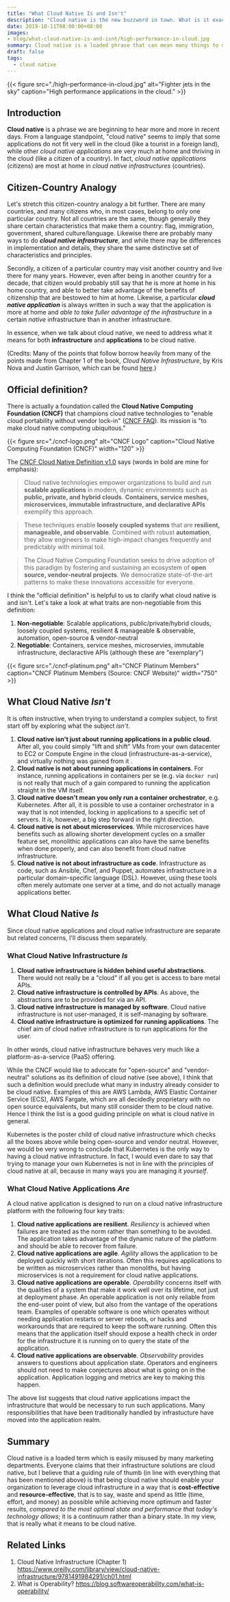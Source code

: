 ```yaml
---
title: "What Cloud Native Is and Isn't"
description: "Cloud native is the new buzzword in town. What is it exactly?"
date: 2019-10-11T08:00:00+08:00
images:
- blog/what-cloud-native-is-and-isnt/high-performance-in-cloud.jpg
summary: Cloud native is a loaded phrase that can mean many things to many people. In this article, we take on the challenge of gleaning reasonable guiding principles and traits of cloud native infrastructure and applications.
draft: false
tags:
  - cloud native
---
```


{{< figure src="./high-performance-in-cloud.jpg" alt="Fighter jets in the sky" caption="High performance applications in the cloud." >}}

## Introduction

**Cloud native** is a phrase we are beginning to hear more and more in recent days. From a language standpoint, "cloud native" seems to imply that some applications do not fit very well in the cloud (like a tourist in a foreign land), while other _cloud native applications_ are very much at home and thriving in the cloud (like a citizen of a country). In fact, _cloud native applications_ (citizens) are most at home in _cloud native infrastructures_ (countries).

## Citizen-Country Analogy

Let's stretch this citizen-country analogy a bit further. There are many countries, and many citizens who, in most cases, belong to only one particular country. Not all countries are the same, though generally they share certain characteristics that make them a country: flag, immigration, government, shared culture/language. Likewise there are probably many ways to do _**cloud native infrastructure**_, and while there may be differences in implementation and details, they share the same distinctive set of characteristics and principles.

Secondly, a citizen of a particular country may visit another country and live there for many years. However, even after being in another country for a decade, that citizen would probably still say that he is more at home in his home country, and able to better take advantage of the benefits of citizenship that are bestowed to him at home. Likewise, a particular ***cloud native application*** is always written in such a way that the application is more at home and _able to take fuller advantage of the infrastructure_ in a certain *native* infrastructure than in another infrastructure.

In essence, when we talk about cloud native, we need to address what it means for both **infrastructure** and **applications** to be cloud native.

(Credits: Many of the points that follow borrow heavily from many of the points made from  Chapter 1 of the book, *Cloud Native Infrastructure*, by Kris Nova and Justin Garrison, which can be found [here](https://www.oreilly.com/library/view/cloud-native-infrastructure/9781491984291/ch01.html).)

## Official definition?

There is actually a foundation called the **Cloud Native Computing Foundation (CNCF)** that champions cloud native technologies to "enable cloud portability without vendor lock-in" ([CNCF FAQ](https://www.cncf.io/about/faq/)). Its mission is "to make cloud native computing ubiquitous."

{{< figure src="./cncf-logo.png" alt="CNCF Logo" caption="Cloud Native Computing Foundation (CNCF)" width="120" >}}

The [CNCF Cloud Native Definition v1.0](https://github.com/cncf/toc/blob/master/DEFINITION.md) says (words in bold are mine for emphasis):

> Cloud native technologies empower organizations to build and run **scalable applications** in modern, dynamic environments such as **public, private, and hybrid clouds**. **Containers, service meshes, microservices, immutable infrastructure, and declarative APIs** exemplify this approach.

> These techniques enable **loosely coupled systems** that are **resilient, manageable, and observable**. Combined with robust **automation**, they allow engineers to make high-impact changes frequently and predictably with minimal toil.

> The Cloud Native Computing Foundation seeks to drive adoption of this paradigm by fostering and sustaining an ecosystem of **open source, vendor-neutral projects**. We democratize state-of-the-art patterns to make these innovations accessible for everyone.

I think the "official definition" is helpful to us to clarify what cloud native is and isn't. Let's take a look at what traits are non-negotiable from this definition:

1. **Non-negotiable**: Scalable applications, public/private/hybrid clouds, loosely coupled systems, resilient & manageable & observable, automation, open-source & vendor-neutral
1. **Negotiable**: Containers, service meshes, microservies, immutable infrastructure, declaractive APIs (although these are "exemplary")

{{< figure src="./cncf-platinum.png" alt="CNCF Platinum Members" caption="CNCF Platinum Members (Source: CNCF Website)" width="750" >}}

## What Cloud Native _Isn't_

It is often instructive, when trying to understand a complex subject, to first start off by exploring what the subject _isn't_.

1. **Cloud native isn't just about running applications in a public cloud**. After all, you could simply "lift and shift" VMs from your own datacenter to EC2 or Compute Engine in the cloud (infrastructure-as-a-service), and virtually nothing was gained from it  .
1. **Cloud native is not about running applications in containers**. For instance, running applications in containers per se (e.g. via `docker run`) is not really that much of a gain compared to running the application straight in the VM itself.
1. **Cloud native doesn't mean you only run a container orchestrator**, e.g. Kubernetes. After all, it is possible to use a container orchestrator in a way that is not intended, locking in applications to a specific set of servers. It _is_, however, a big step forward in the right direction.
1. **Cloud native is not about microservices**. While microservices have benefits such as allowing shorter development cycles on a smaller feature set, monolithic applications can also have the same benefits when done properly, and can also benefit from cloud native infrastructure.
1. **Cloud native is not about infrastructure as code**. Infrastructure as code, such as Ansible, Chef, and Puppet, automates infrastructure in a particular domain-specific language (DSL). However, using these tools often merely automate one server at a time, and do not actually manage applications better.

## What Cloud Native _Is_

Since cloud native applications and cloud native infrastructure are separate but related concerns, I'll discuss them separately.

### What Cloud Native Infrastructure _Is_

1. **Cloud native infrastructure is hidden behind useful abstractions**. There would not really be a "cloud" if all you get is access to bare metal APIs.
1. **Cloud native infrastructure is controlled by APIs**. As above, the abstractions are to be provided for via an API.
1. **Cloud native infrastructure is managed by software**. Cloud native infrastructure is not user-managed, it is self-managing by software.
1. **Cloud native infrastructure is optimized for running applications**. The chief aim of cloud native infrastructure is to run applications for the user.

In other words, cloud native infrastructure behaves very much like a platform-as-a-service (PaaS) offering.

While the CNCF would like to advocate for "open-source" and "vendor-neutral" solutions as its definition of cloud native (see above), I think that such a definition would preclude what many in industry already consider to be cloud native. Examples of this are AWS Lambda, AWS Elastic Container Service (ECS), AWS Fargate, which are all decidedly proprietary with no open source equivalents, but many still consider them to be cloud native. Hence I think the list is a good guiding principle on what is cloud native in general.

Kubernetes is the poster child of cloud native infrastructure which checks all the boxes above while being open-source and vendor neutral. However, we would be very wrong to conclude that Kubernetes is the only way to having a cloud native infrastructure. In fact, I would even dare to say that trying to manage your own Kubernetes is not in line with the principles of cloud native at all, because in many ways you are managing it *yourself*.

### What Cloud Native Applications _Are_

A cloud native application is designed to run on a cloud native infrastructure platform with the following four key traits:

1. **Cloud native applications are resilient**. *Resiliency* is achieved when failures are treated as the norm rather than something to be avoided. The application takes advantage of the dynamic nature of the platform and should be able to recover from failure.
1. **Cloud native applications are agile**. *Agility* allows the application to be deployed quickly with short iterations. Often this requires applications to be written as microservices rather than monoliths, but having microservices is not a requirement for cloud native applications.
1. **Cloud native applications are operable**. *Operability* concerns itself with the qualities of a system that make it work well over its lifetime, not just at deployment phase. An operable application is not only reliable from the end-user point of view, but also from the vantage of the operations team. Examples of operable software is one which operates without needing application restarts or server reboots, or hacks and workarounds that are required to keep the software running. Often this means that the application itself should expose a health check in order for the infrastructure it is running on to query the state of the application.
1. **Cloud native applications are observable**. *Observability* provides answers to questions about application state. Operators and engineers should not need to make conjectures about what is going on in the application. Application logging and metrics are key to making this happen.

The above list suggests that cloud native applications impact the infrastructure that would be necessary to run such applications. Many responsibilities that have been traditionally handled by infrastucture have moved into the  application realm.

## Summary

Cloud native is a loaded term which is easily misused by many marketing departments. Everyone claims that their infrastructure solutions are cloud native, but I believe that a guiding rule of thumb (in line with everything that has been mentioned above) is that being cloud native should enable your organization to leverage cloud infrastructure in a way that is **cost-effective** and **resource-effective**, that is to say, waste and spend as little (time, effort, and money) as possible while achieving more optimum and faster results, *compared to the most optimal state and performance that today's technology allows*; it is a continuum rather than a binary state. In my view, that is really what it means to be cloud native.

## Related Links

1. Cloud Native Infrastructure (Chapter 1) https://www.oreilly.com/library/view/cloud-native-infrastructure/9781491984291/ch01.html
2. What is Operability? https://blog.softwareoperability.com/what-is-operability/